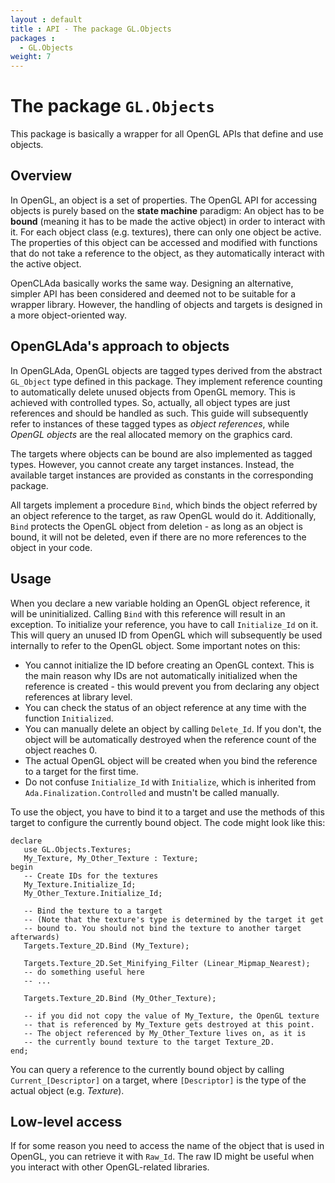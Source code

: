 ```yaml
---
layout : default
title : API - The package GL.Objects
packages :
  - GL.Objects
weight: 7
---
```


# The package `GL.Objects`

This package is basically a wrapper for all OpenGL APIs that define and use objects.

## Overview

In OpenGL, an object is a set of properties. The OpenGL API for accessing objects
is purely based on the __state machine__ paradigm: An object has to be __bound__
(meaning it has to be made the active object) in order to interact with it. For each
object class (e.g. textures), there can only one object be active. The properties
of this object can be accessed and modified with functions that do not take a
reference to the object, as they automatically interact with the active object.

OpenCLAda basically works the same way. Designing an alternative, simpler API has
been considered and deemed not to be suitable for a wrapper library. However, the
handling of objects and targets is designed in a more object-oriented way.

## OpenGLAda's approach to objects

In OpenGLAda, OpenGL objects are tagged types derived from the abstract `GL_Object`
type defined in this package. They implement reference counting to automatically
delete unused objects from OpenGL memory. This is achieved with controlled types.
So, actually, all object types are just references and should be handled as such.
This guide will subsequently refer to instances of these tagged types as
_object references_, while _OpenGL objects_ are the real allocated memory on the
graphics card.

The targets where objects can be bound are also implemented as tagged types.
However, you cannot create any target instances. Instead, the available target
instances are provided as constants in the corresponding package.

All targets implement a procedure `Bind`, which binds the object referred by an
object reference to the target, as raw OpenGL would do it. Additionally, `Bind`
protects the OpenGL object from deletion - as long as an object is bound, it will
not be deleted, even if there are no more references to the object in your code.

## Usage

When you declare a new variable holding an OpenGL object reference, it will
be uninitialized. Calling `Bind` with this reference will result in an exception.
To initialize your reference, you have to call `Initialize_Id` on it. This will
query an unused ID from OpenGL which will subsequently be used internally to refer
to the OpenGL object. Some important notes on this:

 * You cannot initialize the ID before creating an OpenGL context. This is the
   main reason why IDs are not automatically initialized when the reference is
   created - this would prevent you from declaring any object references at
   library level.
 * You can check the status of an object reference at any time with the function
   `Initialized`.
 * You can manually delete an object by calling `Delete_Id`. If you don't, the
   object will be automatically destroyed when the reference count of the
   object reaches 0.
 * The actual OpenGL object will be created when you bind the reference to a
   target for the first time.
 * Do not confuse `Initialize_Id` with `Initialize`, which is inherited from
   `Ada.Finalization.Controlled` and mustn't be called manually.

To use the object, you have to bind it to a target and use the methods of this
target to configure the currently bound object. The code might look like this:

<?prettify lang=ada?>

    declare
       use GL.Objects.Textures;
       My_Texture, My_Other_Texture : Texture;
    begin
       -- Create IDs for the textures
       My_Texture.Initialize_Id;
       My_Other_Texture.Initialize_Id;
    
       -- Bind the texture to a target
       -- (Note that the texture's type is determined by the target it get
       -- bound to. You should not bind the texture to another target afterwards)
       Targets.Texture_2D.Bind (My_Texture);
       
       Targets.Texture_2D.Set_Minifying_Filter (Linear_Mipmap_Nearest);
       -- do something useful here
       -- ...
       
       Targets.Texture_2D.Bind (My_Other_Texture);
       
       -- if you did not copy the value of My_Texture, the OpenGL texture
       -- that is referenced by My_Texture gets destroyed at this point.
       -- The object referenced by My_Other_Texture lives on, as it is
       -- the currently bound texture to the target Texture_2D.
    end;

You can query a reference to the currently bound object by calling
`Current_[Descriptor]` on a target, where `[Descriptor]` is the type of the
actual object (e.g. _Texture_).  

## Low-level access

If for some reason you need to access the name of the object that is used in
OpenGL, you can retrieve it with `Raw_Id`. The raw ID might be useful when
you interact with other OpenGL-related libraries.